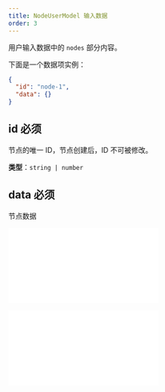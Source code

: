 ```yaml
---
title: NodeUserModel 输入数据
order: 3
---
```


用户输入数据中的 `nodes` 部分内容。

下面是一个数据项实例：

```json
{
  "id": "node-1",
  "data": {}
}
```

## id <Badge type="error">必须</Badge>

节点的唯一 ID，节点创建后，ID 不可被修改。

**类型**：`string | number`

## data <Badge type="error">必须</Badge>

节点数据

<embed src="../../common/DataAttrTips.zh.md"></embed>

<embed src="../../common/NodeUserModel.zh.md"></embed>
